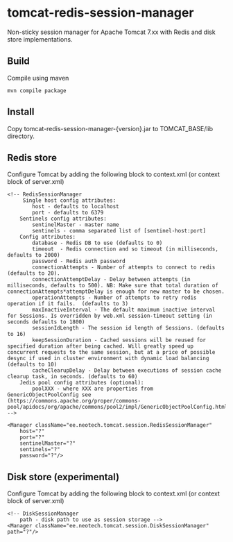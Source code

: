 # tomcat-redis-session-manager
Non-sticky session manager for Apache Tomcat 7.xx with Redis and disk store implementations.

Build
---

Compile using maven

	mvn compile package

Install
---

Copy tomcat-redis-session-manager-{version}.jar to TOMCAT_BASE/lib directory.

Redis store
---

Configure Tomcat by adding the following block to context.xml (or context block of server.xml)

	<!-- RedisSessionManager 
	     Single host config attributes:
            host - defaults to localhost
            port - defaults to 6379
        Sentinels config attributes:
            sentinelMaster - master name
            sentinels - comma separated list of [sentinel-host:port]
        Config attributes:
            database - Redis DB to use (defaults to 0)
            timeout  - Redis connection and so timeout (in milliseconds, defaults to 2000)
            password - Redis auth password
            connectionAttempts - Number of attempts to connect to redis (defaults to 20).
            connectionAttemptDelay - Delay between attempts (in milliseconds, defaults to 500). NB: Make sure that total duration of connectionAttempts*attemptDelay is enough for new master to be chosen. 
            operationAttempts - Number of attempts to retry redis operation if it fails.  (defaults to 3)
            maxInactiveInterval - The default maximum inactive interval for Sessions. Is overridden by web.xml session-timeout setting (in seconds defaults to 1800) 
            sessionIdLength - The session id length of Sessions. (defaults to 16)
            keepSessionDuration - Cached sessions will be reused for specified duration after being cached. Will greatly speed up concurrent requests to the same session, but at a price of possible desync if used in cluster environment with dynamic load balancing (defaults to 10)
            cacheClearupDelay - Delay between executions of session cache clearup task, in seconds. (defaults to 60)
        Jedis pool config attributes (optional):
            poolXXX - where XXX are properties from GenericObjectPoolConfig see (https://commons.apache.org/proper/commons-pool/apidocs/org/apache/commons/pool2/impl/GenericObjectPoolConfig.html)
	-->
	
	<Manager className="ee.neotech.tomcat.session.RedisSessionManager"  
		host="?"  
		port="?"  
		sentinelMaster="?"  
		sentinels="?"  
		password="?"/>  
	         
Disk store (experimental)
---

Configure Tomcat by adding the following block to context.xml (or context block of server.xml)

	<!-- DiskSessionManager 
		path - disk path to use as session storage -->
	<Manager className="ee.neotech.tomcat.session.DiskSessionManager" path="?"/>